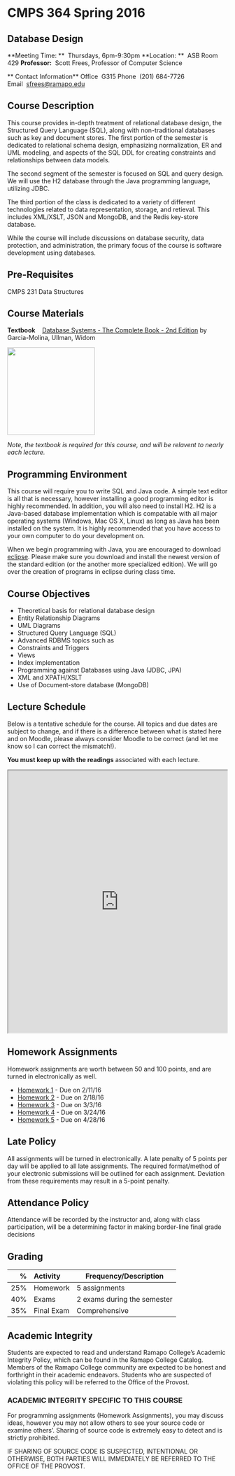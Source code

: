 # CMPS 364 Spring 2016
## Database Design

**Meeting Time:  **&nbsp;&nbsp;Thursdays, 6pm-9:30pm
**Location:  **&nbsp;&nbsp;ASB Room 429
**Professor:**&nbsp;&nbsp;Scott Frees, Professor of Computer Science

** Contact Information**
Office&nbsp;&nbsp;G315
Phone&nbsp;&nbsp;(201) 684-7726
Email&nbsp;&nbsp;[sfrees@ramapo.edu](mailto:sfrees@ramapo.edu)

## Course Description
This course provides in-depth treatment of relational database design, the Structured Query Language (SQL), along with non-traditional databases such as key and document stores.
The first portion of the semester is dedicated to relational schema design, emphasizing normalization, ER and UML modeling, and aspects of the SQL DDL for creating constraints and relationships between data models.

The second segment of the semester is focused on SQL and query design. We will use the H2 database through the Java programming language, utilizing JDBC.

The third portion of the class is dedicated to a variety of different technologies related to data representation, storage, and retieval. This includes XML/XSLT, JSON and MongoDB, and the Redis key-store database.

While the course will include discussions on database security, data protection, and administration, the primary focus of the course is software development using databases.

## Pre-Requisites
CMPS 231 Data Structures

## Course Materials
**Textbook** &nbsp;&nbsp; [Database Systems - The Complete Book - 2nd Edition](http://www.amazon.com/Database-Systems-Complete-Book-Edition/dp/0131873253) by Garcia-Molina, Ullman, Widom

<img src='http://ecx.images-amazon.com/images/I/51JtltOJPVL.jpg' width="200"/>

*Note, the textbook is required for this course, and will be relavent to nearly each lecture.*

## Programming Environment
This course will require you to write SQL and Java code. A simple text editor is all that is necessary, however installing a good programming editor is highly recommended. In addition, you will also need to install H2. H2 is a Java-based database implementation which is compatable with all major operating systems (Windows, Mac OS X, Linux) as long as Java has been installed on the system.  It is highly recommended that you have access to your own computer to do your development on.

When we begin programming with Java, you are encouraged to download [eclipse](http://www.eclipse.org/downloads/). Please make sure you download and install the newest version of the standard edition (or the another more specialized edition). We will go over the creation of programs in eclipse during class time.

## Course Objectives
* Theoretical basis for relational database design
* Entity Relationship Diagrams
* UML Diagrams
* Structured Query Language (SQL)
* Advanced RDBMS topics such as
* Constraints and Triggers
* Views
* Index implementation
* Programming against Databases using Java (JDBC, JPA)
* XML and XPATH/XSLT
* Use of Document-store database (MongoDB)

## Lecture Schedule
Below is a tentative schedule for the course.  All topics and due dates are subject to change, and if there is a difference between what is stated here and on Moodle, please always consider Moodle to be correct (and let me know so I can correct the mismatch!).

**You must keep up with the readings** associated with each lecture.  

<div style="margin:0px;padding:0px;overflow:hidden">
    <iframe src="https://docs.google.com/spreadsheets/d/1INFMKQnf2_poA-_NuaxRwn8WM-_seUl1HjlC25SlXn8/pubhtml?gid=0&amp;single=true&amp;widget=true&amp;headers=false" style="overflow:hidden;overflow-x:hidden;overflow-y:hidden;height:600px;width:100%;" height="100%" width="100%"></iframe>
</div>

## Homework Assignments
Homework assignments are worth between 50 and 100 points, and are turned in electronically as well.  

* [Homework 1](hw/hw1.html)  - Due on 2/11/16
* [Homework 2](hw/hw2.html)  - Due on 2/18/16
* [Homework 3](hw/hw3.html)  - Due on 3/3/16
* [Homework 4](hw/hw4.html)  - Due on 3/24/16
* [Homework 5](hw/hw5.pdf)  - Due on 4/28/16

## Late Policy
All assignments will be turned in electronically.  A late penalty of 5 points per day will be applied to all late assignments.  The required format/method of your electronic submissions will be outlined for each assignment.  Deviation from these requirements may result in a 5-point penalty.  

## Attendance Policy
Attendance will be recorded by the instructor and, along with class participation, will be a determining factor in making border-line final grade decisions

## Grading

| % | Activity | Frequency/Description
|------------------:|:---------------|-------
|25%|Homework | 5 assignments
|40%|Exams | 2 exams during the semester
|35%|Final Exam | Comprehensive

## Academic Integrity
Students are expected to read and understand Ramapo College’s Academic Integrity Policy, which can be found in the Ramapo College Catalog.  Members of the Ramapo College community are expected to be honest and forthright in their academic endeavors.  Students who are suspected of violating this policy will be referred to the Office of the Provost.

### ACADEMIC INTEGRITY SPECIFIC TO THIS COURSE  
For programming assignments (Homework Assignments), you may discuss ideas, however you may not allow others to see your source code or examine others’.  Sharing of source code is extremely easy to detect and is strictly prohibited.  

IF SHARING OF SOURCE CODE IS SUSPECTED, INTENTIONAL OR OTHERWISE, BOTH PARTIES WILL IMMEDIATELY BE REFERRED TO THE OFFICE OF THE PROVOST.
